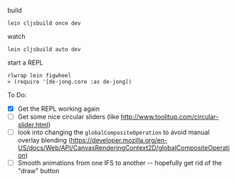 build

    lein cljsbuild once dev

watch

    lein cljsbuild auto dev

start a REPL

    rlwrap lein figwheel
    > (require '[de-jong.core :as de-jong])

To Do:

* [x] Get the REPL working again
* [ ] Get some nice circular sliders (like http://www.toolitup.com/circular-slider.html)
* [ ] look into changing the `globalCompositeOperation` to avoid manual overlay blending (https://developer.mozilla.org/en-US/docs/Web/API/CanvasRenderingContext2D/globalCompositeOperation)
* [ ] Smooth animations from one IFS to another -- hopefully get rid of the "draw" button
